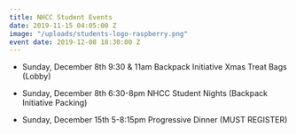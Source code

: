 ```yaml
---
title: NHCC Student Events
date: 2019-11-15 04:05:00 Z
image: "/uploads/students-logo-raspberry.png"
event date: 2019-12-08 18:30:00 Z
---
```


* Sunday, December 8th 9:30 & 11am Backpack Initiative Xmas Treat Bags (Lobby)

* Sunday, December 8th 6:30-8pm NHCC Student Nights (Backpack Initiative Packing)

* Sunday, December 15th 5-8:15pm Progressive Dinner (MUST REGISTER)
